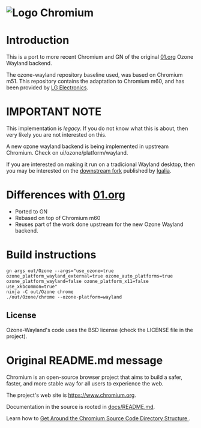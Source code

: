 # ![Logo](chrome/app/theme/chromium/product_logo_64.png) Chromium

# Introduction

This is a port to more recent Chromium and GN of the original [01.org](https://github.com/01org/ozone-wayland)
Ozone Wayland backend.

The ozone-wayland repository baseline used, was based on Chromium m51. This repository contains the adaptation
to Chromium m60, and has been provided by [LG Electronics](http://www.lg.com).

# IMPORTANT NOTE
This implementation is *legacy*. If you do not know what this is about, then very likely
you are not interested on this.

A new ozone wayland backend is being implemented in upstream Chromium. Check on
ui/ozone/platform/wayland.

If you are interested on making it run on a tradicional Wayland
desktop, then you may be interested on the
[downstream fork](https://github.com/Igalia/chromium/tree/ozone-wayland-dev) published by
[Igalia](http://www.igalia.com).

# Differences with [01.org](https://github.com/01org/ozone-wayland)

* Ported to GN
* Rebased on top of Chromium m60
* Reuses part of the work done upstream for the new Ozone Wayland backend.

# Build instructions

```
gn args out/Ozone --args="use_ozone=true ozone_platform_wayland_external=true ozone_auto_platforms=true ozone_platform_wayland=false ozone_platform_x11=false  use_xkbcommon=true"
ninja -C out/Ozone chrome 
./out/Ozone/chrome --ozone-platform=wayland
```

## License

Ozone-Wayland's code uses the BSD license (check the LICENSE file in the project).

# Original README.md message
Chromium is an open-source browser project that aims to build a safer, faster,
and more stable way for all users to experience the web.

The project's web site is https://www.chromium.org.

Documentation in the source is rooted in [docs/README.md](docs/README.md).

Learn how to [Get Around the Chromium Source Code Directory Structure
](https://www.chromium.org/developers/how-tos/getting-around-the-chrome-source-code).
